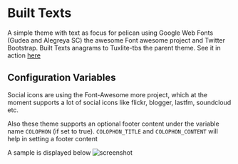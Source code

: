 # Built Texts

A simple theme with text as focus for pelican using Google Web Fonts
(Gudea and Alegreya SC) the awesome Font awesome project and Twitter
Bootstrap. Built Texts anagrams to Tuxlite-tbs the parent theme. See
it in action [here][1]

## Configuration Variables

Social icons are using the Font-Awesome more project, which at the
moment supports a lot of social icons like flickr, blogger, lastfm,
soundcloud etc.

Also these theme supports an optional footer content under the
variable name `COLOPHON` (if set to true). `COLOPHON_TITLE` and
`COLOPHON_CONTENT` will help in setting a footer content 

A sample is displayed below
![screenshot]('screenshot.png')

[1]: theanalyst.github.com
